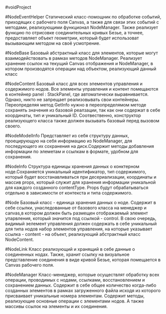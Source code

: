 #voidProject

#NodeEventHelper
	Статический класс-помощник по обработке событий, приходящих с рабочего поля Canvas, а также для связи этих событий с методами, реализующими функционал NodeManager. Также реализует функцию по отрисовке соединительных кривых Безье, а точнее, предоставляет объект геометрии, который будет использоват вызывающим методом на своё усмотрение.

#NodeBase
	Базовый абстрактный класс для элементов, которые могут взаимодействовать в рамках методов NodeManager. Реализует хранение ссылок на текущий Canvas отображения и NodeManager, в котором производятся операции над объектом, реализующий данный класс

#NodeContent
	Базовый класс для всех элементов управления и содержимого нодов. Все элементы управления и контент помещаются в контейнер panel : StackPanel, где автоматически выравнивается. Однако, никто не запрещает реализовывать свои контейнеры. Переопределяя метод GetInfo нужно в переопределямом методе сохранять значения из базовой реалзации, так как они содержат в себе координаты, тип и уникальный ID. Соотвественно, конструктор реализующего класса также должен вызывать базовый перед вызовом своего.
 
#NodeModelInfo
 	Представляет из себя структуру данных, проецирующую на себя информацию из NodeManager, для последующего их сохранения на диск.Содержит методы добавления информации по элеметам и ссылкам в формате, удобном для сохранения.
 
#NodeInfo
	Структура единицы хранения данных о конктерном ноде.Сохраняется уникальный идентификатор, тип содержимого, который будет восстанавливаться при десериализации, координаты и массив props, который служит для хранения информации уникальной для каждого созданного contentType. Props будут обрабатываться отдельно в зависимости от контекста и типа содержимого.

#Node
	Базовый класс - единица хранения данных о ноде.	Содержит в себе ссылки, унаследованные от базового класса на менеджер и canvas,в котором должен быть размещен отображаемый элемент упарвления, который значится под ссылкой - control.	В свою очередь, видимый эелемент управления должен содержать в себе уникальный для типа нодов набор элементов управления, на которые указывает ссылка - content - на объект, реализующий абстрактный класс NodeContent.


#NodeLink
 	Класс реализующий и хранящий в себе данные о соединенных нодах. Также, хранит ссылку на визуальное представление соединения в виде кривой Безье, которая помещается в Canvas рабочего поля.

#NodeManager
 	Класс-менеджер, которые осуществлят обработку всех операции, проводимых с нодами, ссылками, восстановлением и сохранением данных. Содержит в себе общее количество когда-либо созданных элементов в рамках загруженного файла исходя из которого присваивает уникальные номера элементам. Содержит методы, реализующие основные операции с элементами нодов. А также массивы ссылок на элементы и их соединения.

